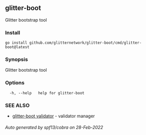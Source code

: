 ## glitter-boot

Glitter bootstrap tool

### Install
```
go install github.com/glitternetwork/glitter-boot/cmd/glitter-boot@latest
```

### Synopsis

Glitter bootstrap tool


### Options

```
  -h, --help   help for glitter-boot
```

### SEE ALSO

* [glitter-boot validator](glitter-boot_validator.md)	 - validator manager

###### Auto generated by spf13/cobra on 28-Feb-2022

